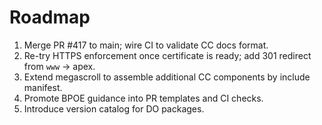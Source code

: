 # Roadmap
1) Merge PR #417 to main; wire CI to validate CC docs format.
2) Re-try HTTPS enforcement once certificate is ready; add 301 redirect from `www` → apex.
3) Extend megascroll to assemble additional CC components by include manifest.
4) Promote BPOE guidance into PR templates and CI checks.
5) Introduce version catalog for DO packages.

